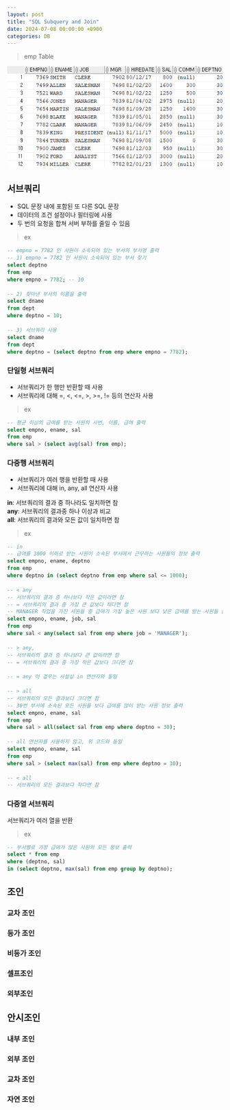```yaml
---
layout: post
title: "SQL Subquery and Join"
date: 2024-07-08 00:00:00 +0900
categories: DB
---
```


<!-- ## 서브쿼리

### 단일형 서브쿼리

### 다중행 서브쿼리
### 다중열 서브쿼리

## 조인

### 교차 조인
### 등가 조인
### 비등가 조인
### 셀프조인
### 외부조인

## 안시조인

### 내부 조인
### 외부 조인
### 교차 조인
### 자연 조인 -->

> emp Table

<img src="/public/img/db/select_0.png" />

## 서브쿼리

-   SQL 문장 내에 포함된 또 다른 SQL 문장
-   데이터의 조건 설정이나 필터링에 사용
-   두 번의 요청을 합쳐 서버 부하를 줄일 수 있음

> ex

```sql
-- empno = 7782 인 사원이 소속되어 있는 부서의 부서명 출력
-- 1) empno = 7782 인 사원이 소속되어 있는 부서 찾기
select deptno
from emp
where empno = 7782; -- 10

-- 2) 찾아낸 부서의 이름을 출력
select dname
from dept
where deptno = 10;

-- 3) 서브쿼리 사용
select dname
from dept
where deptno = (select deptno from emp where empno = 7782);
```

### 단일형 서브쿼리

-   서브쿼리가 한 행만 반환할 때 사용
-   서브쿼리에 대해 =, <, <=, >, >=, != 등의 연산자 사용

> ex

```sql
-- 평균 이상의 급여를 받는 사원의 사번, 이름, 급여 출력
select empno, ename, sal
from emp
where sal > (select avg(sal) from emp);
```

### 다중행 서브쿼리

-   서브쿼리가 여러 행을 반환할 때 사용
-   서브쿼리에 대해 in, any, all 연산자 사용

**in**: 서브쿼리의 결과 중 하나라도 일치하면 참<br>
**any**: 서브쿼리의 결과중 하나 이상과 비교 <br>
**all**: 서브쿼리의 결과와 모든 값이 일치하면 참<br>

> ex

```sql
-- in
-- 급여를 1000 이하로 받는 사원이 소속된 부서에서 근무하는 사원들의 정보 출력
select empno, ename, deptno
from emp
where deptno in (select deptno from emp where sal <= 1000);

-- < any
-- 서브쿼리의 결과 증 하나보다 작은 값이라면 참
-- = 서브쿼리의 결과 중 가장 큰 값보다 작다면 참
-- MANAGER 직업을 가진 사원들 중 급여가 가장 높은 사원 보다 낮은 급여를 받는 사원들 출력
select empno, ename, job, sal
from emp
where sal < any(select sal from emp where job = 'MANAGER');

-- > any,
-- 서브쿼리의 결과 증 하나보다 큰 값이라면 참
-- = 서브쿼리의 결과 중 가장 작은 값보다 크다면 참

-- = any 이 경우는 사실상 in 연산자와 동일

-- > all
-- 서브쿼리의 모든 결과보다 크다면 참
-- 30번 부서에 소속된 모든 사원들 보다 급여를 많이 받는 사원 정보 출력
select empno, ename, sal
from emp
where sal > all(select sal from emp where deptno = 30);

-- all 연산자를 사용하지 않고, 위 코드와 동일
select empno, ename, sal
from emp
where sal > (select max(sal) from emp where deptno = 30);

-- < all
-- 서브쿼리의 모든 결과보다 작다면 참
```

### 다중열 서브쿼리

서브쿼리가 여러 열을 반환

> ex

```sql
-- 부서별로 가장 급여가 많은 사원의 모든 정보 출력
select * from emp
where (deptno, sal)
in (select deptno, max(sal) from emp group by deptno);
```

## 조인

### 교차 조인

### 등가 조인

### 비등가 조인

### 셀프조인

### 외부조인

## 안시조인

### 내부 조인

### 외부 조인

### 교차 조인

### 자연 조인
